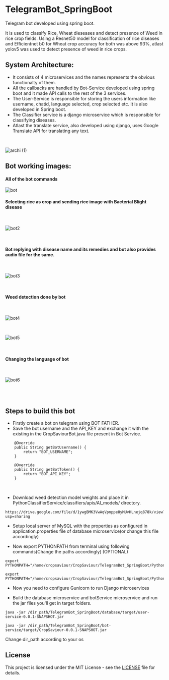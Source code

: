 # TelegramBot_SpringBoot
Telegram bot developed using spring boot.

It is used to classify Rice, Wheat dieseases and detect presence of Weed in rice crop fields.
Using a Resnet50 model for classification of rice diseases and Efficientnet b0 for Wheat crop accuracy for both was above 93%, atlast yolov5 was used to detect presence of weed in rice crops.

## System Architecture:
- It consists of 4 microservices and the names represents the obvious functionalty of them.
- All the callbacks are handled by Bot-Service developed using spring boot and it made API calls to the rest of the 3 services.
- The User-Service is responsible for storing the users information like username, chatid, language selected, crop selected etc. It is also developed in Spring boot.
- The Classifier service is a django microservice which is responsible for classifying diseases.
- Atlast the translate service, also developed using django, uses Google Translate API for translating any text. 

<br />


![archi (1)](https://user-images.githubusercontent.com/79694635/193447877-14d993ec-8173-4c6b-b544-222501daac07.jpg)

## Bot working images:

#### All of the bot commands
![bot](https://user-images.githubusercontent.com/79694635/190929156-cf1b3f54-4b05-400e-bc8e-da13b81a1b71.png)

#### Selecting rice as crop and sending rice image with Bacterial Blight disease 
<br />

![bot2](https://user-images.githubusercontent.com/79694635/190929173-f7ac47fb-43d7-4dcb-a892-11974113bfcf.png)

<br />

#### Bot replying with disease name and its remedies and bot also provides audio file for the same.

<br />

![bot3](https://user-images.githubusercontent.com/79694635/190929179-c6cc406b-af1c-41d5-9de5-64a8764d65d0.png)

<br />

#### Weed detection done by bot
<br />

![bot4](https://user-images.githubusercontent.com/79694635/190929636-a06350e2-1976-4b79-b1e8-a2ea22e73298.png)
<br />

<br />

![bot5](https://user-images.githubusercontent.com/79694635/190929550-ad1f2f33-7459-4bd6-ab69-b3bd701963b3.png)

<br />

#### Changing the language of bot
<br />


![bot6](https://user-images.githubusercontent.com/79694635/190929557-5910399a-7eda-467e-9100-1bc7c14166e3.png)


<br />
<br />





## Steps to build this bot

- Firstly create a bot on telegram using BOT FATHER. 
- Save the bot username and the API_KEY and exchange it with the existing in the CropSaviourBot.java file present in Bot Service.

```
    @Override
    public String getBotUsername() {
        return "BOT_USERNAME";
    }

    @Override
    public String getBotToken() {
        return "BOT_API_KEY";
    }
```
<br/>

- Download weed detection model weights and place it in PythonClassifierService/classifiers/apis/AI_models/ directory.
```
https://drive.google.com/file/d/1ywgBMK3VwAqVpnppe8yMUvHLnejq878k/view?usp=sharing
```

- Setup local server of MySQL with the properties as configured in application.properties file of database microservice(or change this file accordingly)

- Now export PYTHONPATH from terminal using following commands(Change the paths accordingly) (OPTIONAL)
```
export PYTHONPATH="/home/cropsaviour/CropSaviour/TelegramBot_SpringBoot/PythonTranslateService/translate/apis/Modules:${PYTHONPATH}"

export PYTHONPATH="/home/cropsaviour/CropSaviour/TelegramBot_SpringBoot/PythonClassifierService/classifiers/apis/AI_models:${PYTHONPATH}"
```

- Now you need to configure Gunicorn to run Django microservices

- Build the database microservice and botService microservice and run the jar files you'll get in target folders.

```
java -jar /dir_path/TelegramBot_SpringBoot/database/target/user-service-0.0.1-SNAPSHOT.jar

java -jar /dir_path/TelegramBot_SpringBoot/bot-service/target/CropSaviour-0.0.1-SNAPSHOT.jar
```

Change dir_path according to your os

## License

This project is licensed under the MIT License - see the [LICENSE](https://github.com/manu00-droid/TelegramBot_SpringBoot/blob/main/LICENSE) file for details.
